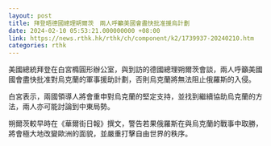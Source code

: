 ```yaml
---
layout: post
title: 拜登晤德國總理朔爾茨　兩人呼籲美國會盡快批准援烏計劃
date: 2024-02-10 05:53:21.000000000 +08:00
link: https://news.rthk.hk/rthk/ch/component/k2/1739937-20240210.htm
categories: rthk
---
```


美國總統拜登在白宮橢圓形辦公室，與到訪的德國總理朔爾茨會談，兩人呼籲美國國會盡快批准對烏克蘭的軍事援助計劃，否則烏克蘭將無法阻止俄羅斯的入侵。

白宮表示，兩國領導人將會重申對烏克蘭的堅定支持，並找到繼續協助烏克蘭的方法，兩人亦可能討論到中東局勢。

朔爾茨較早時在《華爾街日報》撰文，警告若果俄羅斯在與烏克蘭的戰事中取勝，將會極大地改變歐洲的面貌，並嚴重打擊自由世界的秩序。
